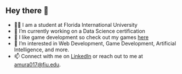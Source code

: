 ## Hey there 👋
- 👨‍🎓 I am a student at Florida International University
- 🔭 I’m currently working on a Data Science certification
- 🤔 I like game development so check out my games [here](https://amrmur.itch.io)
- 🌱 I’m interested in Web Development, Game Development, Artificial Intelligence, and more.
- 📫 Connect with me on [LinkedIn](https://www.linkedin.com/in/amrit-murali/) or reach out to me at amura017@fiu.edu.

<!--
**AmritMurali/AmritMurali** is a ✨ _special_ ✨ repository because its `README.md` (this file) appears on your GitHub profile.

Here are some ideas to get you started:

- 🔭 I’m currently working on ...
- 🌱 I’m currently learning ...
- 👯 I’m looking to collaborate on ...
- 🤔 I’m looking for help with ...
- 💬 Ask me about ...
- 📫 How to reach me: ...
- 😄 Pronouns: ...
- ⚡ Fun fact: ...
-->
